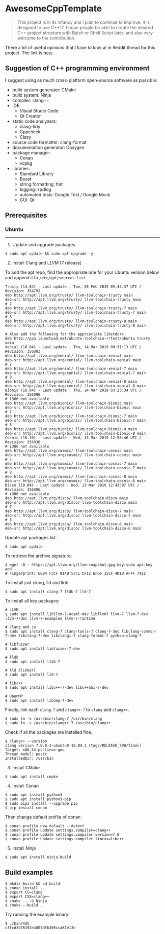 # AwesomeCppTemplate

> This project is in its infancy and I plan to continue to improve. It is designed to use C++17. I hope people be able to create the desired C++ project structure with Batch or Shell Script later. and also very welcome to the contribution.

There a lot of useful opinions that I have to look at in Reddit thread for this project.
The link is [here](https://www.reddit.com/r/cpp/comments/b1u9fp/i_created_c17_cmake_conan_ninja_project_template/).

## Suggestion of C++ programming environment

I suggest using as much cross-platform open-source software as possible:

- build system generator: CMake
- build system: Ninja
- compiler: clang++
- IDE:
  - Visual Studio Code
  - ⁠Qt Creator
- static code analyzers:
  - clang-tidy
  - Cppcheck
  - Clazy
- source code formatter: clang-format
- documentation generator: Doxygen
- package manager:
  - ⁠Conan
  - ⁠vcpkg
- libraries:
  - Standard Library
  - Boost
  - string formatting: fmt
  - logging: spdlog
  - automated tests: Google Test / Google Mock
  - GUI: Qt

## Prerequisites

### Ubuntu
---

1. Update and upgrade packages

```shell
$ sudo apt update && sudo apt upgrade -y
```

2. Install Clang and LLVM (7 release)

To add the apt repo, find the appropriate one for your Ubuntu version below and append it to `/etc/apt/sources.list`
```
Trusty (14.04) - Last update : Tue, 26 Feb 2019 05:42:37 UTC / Revision: 354792
deb http://apt.llvm.org/trusty/ llvm-toolchain-trusty main
deb-src http://apt.llvm.org/trusty/ llvm-toolchain-trusty main
# 7 
deb http://apt.llvm.org/trusty/ llvm-toolchain-trusty-7 main
deb-src http://apt.llvm.org/trusty/ llvm-toolchain-trusty-7 main
# 8 
deb http://apt.llvm.org/trusty/ llvm-toolchain-trusty-8 main
deb-src http://apt.llvm.org/trusty/ llvm-toolchain-trusty-8 main

# Also add the following for the appropriate libstdc++
deb http://ppa.launchpad.net/ubuntu-toolchain-r/test/ubuntu trusty main
Xenial (16.04) - Last update : Thu, 14 Mar 2019 00:31:13 UTC / Revision: 356003
deb http://apt.llvm.org/xenial/ llvm-toolchain-xenial main
deb-src http://apt.llvm.org/xenial/ llvm-toolchain-xenial main
# 7
deb http://apt.llvm.org/xenial/ llvm-toolchain-xenial-7 main
deb-src http://apt.llvm.org/xenial/ llvm-toolchain-xenial-7 main
# 8
deb http://apt.llvm.org/xenial/ llvm-toolchain-xenial-8 main
deb-src http://apt.llvm.org/xenial/ llvm-toolchain-xenial-8 main
Bionic (18.04) - Last update : Thu, 14 Mar 2019 03:23:34 UTC / Revision: 356096
# i386 not available
deb http://apt.llvm.org/bionic/ llvm-toolchain-bionic main
deb-src http://apt.llvm.org/bionic/ llvm-toolchain-bionic main
# 7
deb http://apt.llvm.org/bionic/ llvm-toolchain-bionic-7 main
deb-src http://apt.llvm.org/bionic/ llvm-toolchain-bionic-7 main
# 8
deb http://apt.llvm.org/bionic/ llvm-toolchain-bionic-8 main
deb-src http://apt.llvm.org/bionic/ llvm-toolchain-bionic-8 main
Cosmic (18.10) - Last update : Wed, 13 Mar 2019 12:53:46 UTC / Revision: 356030
# i386 not available
deb http://apt.llvm.org/cosmic/ llvm-toolchain-cosmic main
deb-src http://apt.llvm.org/cosmic/ llvm-toolchain-cosmic main
# 7
deb http://apt.llvm.org/cosmic/ llvm-toolchain-cosmic-7 main
deb-src http://apt.llvm.org/cosmic/ llvm-toolchain-cosmic-7 main
# 8
deb http://apt.llvm.org/cosmic/ llvm-toolchain-cosmic-8 main
deb-src http://apt.llvm.org/cosmic/ llvm-toolchain-cosmic-8 main
Disco (19.04) - Last update : Wed, 13 Mar 2019 12:42:07 UTC / Revision: 356006
# i386 not available
deb http://apt.llvm.org/disco/ llvm-toolchain-disco main
deb-src http://apt.llvm.org/disco/ llvm-toolchain-disco main
# 7
deb http://apt.llvm.org/disco/ llvm-toolchain-disco-7 main
deb-src http://apt.llvm.org/disco/ llvm-toolchain-disco-7 main
# 8
deb http://apt.llvm.org/disco/ llvm-toolchain-disco-8 main
deb-src http://apt.llvm.org/disco/ llvm-toolchain-disco-8 main
```

Update apt packages list:
```shell
$ sudo apt update
```

To retrieve the archive signature:
```shell
$ wget -O - https://apt.llvm.org/llvm-snapshot.gpg.key|sudo apt-key add -
# Fingerprint: 6084 F3CF 814B 57C1 CF12 EFD5 15CF 4D18 AF4F 7421
```

To install just clang, lld and lldb:
```shell
$ sudo apt install clang-7 lldb-7 lld-7
```

To install all key packages:
```shell
# LLVM
$ sudo apt install libllvm-7-ocaml-dev libllvm7 llvm-7 llvm-7-dev llvm-7-doc llvm-7-examples llvm-7-runtime

# Clang and co
$ sudo apt install clang-7 clang-tools-7 clang-7-doc libclang-common-7-dev libclang-7-dev libclang1-7 clang-format-7 python-clang-7

# libfuzzer
$ sudo apt install libfuzzer-7-dev

# lldb
$ sudo apt install lldb-7

# lld (linker)
$ sudo apt install lld-7

# libc++
$ sudo apt install libc++-7-dev libc++abi-7-dev

# OpenMP
$ sudo apt install libomp-7-dev
```

Finally, link each `clang-7` and `clang++-7` to `clang` and `clang++`.
```shell
$ sudo ln -s /usr/bin/clang-7 /usr/bin/clang
$ sudo ln -s /usr/bin/clang++-7 /usr/bin/clang++
```

Check if all the packages are installed fine.
```shell
$ clang++ --version
clang version 7.0.0-3~ubuntu0.18.04.1 (tags/RELEASE_700/final)
Target: x86_64-pc-linux-gnu
Thread model: posix
InstalledDir: /usr/bin
```

3. Install CMake

```shell
$ sudo apt install cmake
```

4. Install Conan

```shell
$ sudo apt install python3
$ sudo apt install python3-pip
$ sudo pip3 install --upgrade pip
$ pip install conan
```
Then change default profile of conan:
```shell
$ conan profile new default --detect
$ conan profile update settings.compiler=clang++
$ conan profile update settings.compiler.version=7.0
$ conan profile update settings.compiler.libcxx=libc++
```

5. Install Ninja

```shell
$ sudo apt install ninja-build
```

## Build examples

```shell
$ mkdir build && cd build
$ conan install ..
$ export CC=clang
$ export CXX=clang++
$ cmake .. -G Ninja
$ cmake --build .
```

Try running the example binary!

```shell
$ ./bin/md5
c3fcd3d76192e4007dfb496cca67e13b
```

